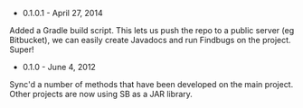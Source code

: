 
* 0.1.0.1 - April 27, 2014

Added a Gradle build script. This lets us push the repo to a public server (eg Bitbucket),
we can easily create Javadocs and run Findbugs on the project. Super!

* 0.1.0 - June 4, 2012

Sync'd a number of methods that have been developed on the
main project. Other projects are now using SB as a JAR library.





